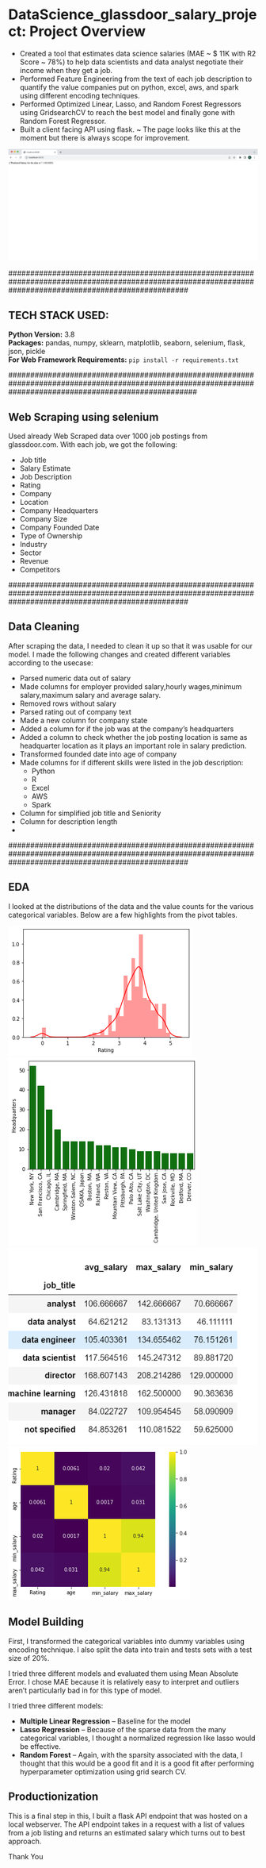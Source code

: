 # DataScience_glassdoor_salary_project: Project Overview 
* Created a tool that estimates data science salaries (MAE ~ $ 11K with R2 Score ~ 78%) to help data scientists and data analyst negotiate their income when they get a job.
* Performed Feature Engineering from the text of each job description to quantify the value companies put on python, excel, aws, and spark using different encoding techniques. 
* Performed Optimized Linear, Lasso, and Random Forest Regressors using GridsearchCV to reach the best model and finally gone with Random Forest Regressor. 
* Built a client facing API using flask.
~ The page looks like this at the moment but there is always scope for improvement.

![alt text](https://github.com/Annie-Dhawan/machine-learning-projects/blob/main/Data%20Science%20Salary%20Prediction/Screenshot%202022-08-23%20at%209.47.10%20PM.png)

#########################################################################################################################################################
## TECH STACK USED:
**Python Version:** 3.8  
**Packages:** pandas, numpy, sklearn, matplotlib, seaborn, selenium, flask, json, pickle  
**For Web Framework Requirements:**  ```pip install -r requirements.txt```

###########################################################################################################################################################

## Web Scraping using selenium
Used already Web Scraped data over 1000 job postings from glassdoor.com. With each job, we got the following:
*	Job title
*	Salary Estimate
*	Job Description
*	Rating
*	Company 
*	Location
*	Company Headquarters 
*	Company Size
*	Company Founded Date
*	Type of Ownership 
*	Industry
*	Sector
*	Revenue
*	Competitors 

#########################################################################################################################################################

## Data Cleaning
After scraping the data, I needed to clean it up so that it was usable for our model. I made the following changes and created different variables according to the usecase:

*	Parsed numeric data out of salary 
*	Made columns for employer provided salary,hourly wages,minimum salary,maximum salary and average salary. 
*	Removed rows without salary 
*	Parsed rating out of company text 
*	Made a new column for company state 
*	Added a column for if the job was at the company’s headquarters
*  Added a column to check whether the job posting location is same as headquarter location as it plays an important role in salary prediction. 
*	Transformed founded date into age of company 
*	Made columns for if different skills were listed in the job description:
    * Python  
    * R  
    * Excel  
    * AWS  
    * Spark 
*	Column for simplified job title and Seniority 
*	Column for description length 
*	
#########################################################################################################################################################
## EDA
I looked at the distributions of the data and the value counts for the various categorical variables. Below are a few highlights from the pivot tables. 

![alt text](https://github.com/architsharrma/DataScience_glassdoor_salary_project/blob/main/salary.png "Salary distribution")
![alt text](https://github.com/architsharrma/DataScience_glassdoor_salary_project/blob/main/top%2020%20headquarters.png "Top 20 headquarters")
![alt text](https://github.com/architsharrma/DataScience_glassdoor_salary_project/blob/main/insights.PNG "Insights")
![alt_text](https://github.com/architsharrma/DataScience_glassdoor_salary_project/blob/main/correlation.png "Correlation")

## Model Building 

First, I transformed the categorical variables into dummy variables using encoding technique. I also split the data into train and tests sets with a test size of 20%.   

I tried three different models and evaluated them using Mean Absolute Error. I chose MAE because it is relatively easy to interpret and outliers aren’t particularly bad in for this type of model.   

I tried three different models:
*	**Multiple Linear Regression** – Baseline for the model
*	**Lasso Regression** – Because of the sparse data from the many categorical variables, I thought a normalized regression like lasso would be effective.
*	**Random Forest** – Again, with the sparsity associated with the data, I thought that this would be a good fit and it is a good fit after performing hyperparameter optimization using grid search CV. 

## Productionization 
This is a final step in this, I built a flask API endpoint that was hosted on a local webserver. The API endpoint takes in a request with a list of values from a job listing and returns an estimated salary which turns out to best approach.

Thank You

